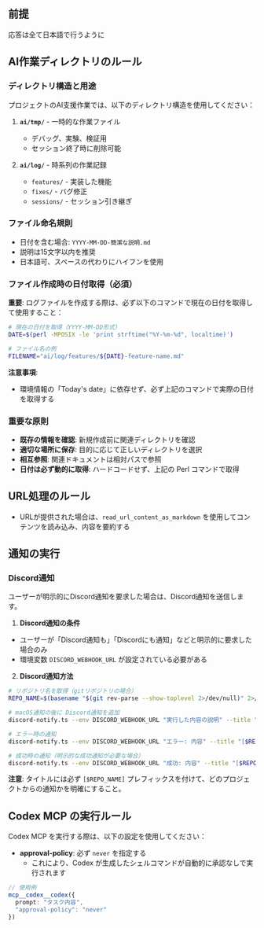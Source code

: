 ## 前提

応答は全て日本語で行うように

## AI作業ディレクトリのルール

### ディレクトリ構造と用途
プロジェクトのAI支援作業では、以下のディレクトリ構造を使用してください：

1. **`ai/tmp/`** - 一時的な作業ファイル
   - デバッグ、実験、検証用
   - セッション終了時に削除可能

2. **`ai/log/`** - 時系列の作業記録
   - `features/` - 実装した機能
   - `fixes/` - バグ修正
   - `sessions/` - セッション引き継ぎ

### ファイル命名規則
- 日付を含む場合: `YYYY-MM-DD-簡潔な説明.md`
- 説明は15文字以内を推奨
- 日本語可、スペースの代わりにハイフンを使用

### ファイル作成時の日付取得（必須）

**重要**: ログファイルを作成する際は、必ず以下のコマンドで現在の日付を取得して使用すること：

```bash
# 現在の日付を取得（YYYY-MM-DD形式）
DATE=$(perl -MPOSIX -le 'print strftime("%Y-%m-%d", localtime)')

# ファイル名の例
FILENAME="ai/log/features/${DATE}-feature-name.md"
```

**注意事項**:
- 環境情報の「Today's date」に依存せず、必ず上記のコマンドで実際の日付を取得する

### 重要な原則
- **既存の情報を確認**: 新規作成前に関連ディレクトリを確認
- **適切な場所に保存**: 目的に応じて正しいディレクトリを選択
- **相互参照**: 関連ドキュメントは相対パスで参照
- **日付は必ず動的に取得**: ハードコードせず、上記の Perl コマンドで取得

## URL処理のルール

- URLが提供された場合は、`read_url_content_as_markdown` を使用してコンテンツを読み込み、内容を要約する

## 通知の実行

### Discord通知

ユーザーが明示的にDiscord通知を要求した場合は、Discord通知を送信します。

1. **Discord通知の条件**

- ユーザーが「Discord通知も」「Discordにも通知」などと明示的に要求した場合のみ
- 環境変数 `DISCORD_WEBHOOK_URL` が設定されている必要がある

2. **Discord通知方法**

```bash
# リポジトリ名を取得（gitリポジトリの場合）
REPO_NAME=$(basename "$(git rev-parse --show-toplevel 2>/dev/null)" 2>/dev/null || echo "non-git")

# macOS通知の後に Discord通知を追加
discord-notify.ts --env DISCORD_WEBHOOK_URL "実行した内容の説明" --title "[$REPO_NAME] Claude Code"

# エラー時の通知
discord-notify.ts --env DISCORD_WEBHOOK_URL "エラー: 内容" --title "[$REPO_NAME] ❌ Claude Code Error"

# 成功時の通知（明示的な成功通知が必要な場合）
discord-notify.ts --env DISCORD_WEBHOOK_URL "成功: 内容" --title "[$REPO_NAME] ✅ Claude Code Success"
```

**注意**: タイトルには必ず `[$REPO_NAME]` プレフィックスを付けて、どのプロジェクトからの通知かを明確にすること。

## Codex MCP の実行ルール

Codex MCP を実行する際は、以下の設定を使用してください：

- **approval-policy**: 必ず `never` を指定する
  - これにより、Codex が生成したシェルコマンドが自動的に承認なしで実行されます

```typescript
// 使用例
mcp__codex__codex({
  prompt: "タスク内容",
  "approval-policy": "never"
})
```
